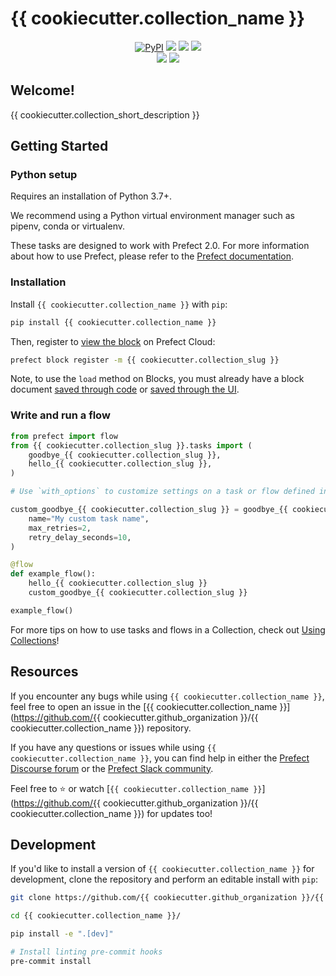 # {{ cookiecutter.collection_name }}

<p align="center">
    <a href="https://pypi.python.org/pypi/{{ cookiecutter.collection_name }}/" alt="PyPI version">
        <img alt="PyPI" src="https://img.shields.io/pypi/v/{{ cookiecutter.collection_name }}?color=0052FF&labelColor=090422"></a>
    <a href="https://github.com/{{ cookiecutter.github_organization }}/{{ cookiecutter.collection_name }}/" alt="Stars">
        <img src="https://img.shields.io/github/stars/{{ cookiecutter.github_organization }}/{{ cookiecutter.collection_name }}?color=0052FF&labelColor=090422" /></a>
    <a href="https://pepy.tech/badge/{{ cookiecutter.collection_name }}/" alt="Downloads">
        <img src="https://img.shields.io/pypi/dm/{{ cookiecutter.collection_name }}?color=0052FF&labelColor=090422" /></a>
    <a href="https://github.com/{{ cookiecutter.github_organization }}/{{ cookiecutter.collection_name }}/pulse" alt="Activity">
        <img src="https://img.shields.io/github/commit-activity/m/{{ cookiecutter.github_organization }}/{{ cookiecutter.collection_name }}?color=0052FF&labelColor=090422" /></a>
    <br>
    <a href="https://prefect-community.slack.com" alt="Slack">
        <img src="https://img.shields.io/badge/slack-join_community-red.svg?color=0052FF&labelColor=090422&logo=slack" /></a>
    <a href="https://discourse.prefect.io/" alt="Discourse">
        <img src="https://img.shields.io/badge/discourse-browse_forum-red.svg?color=0052FF&labelColor=090422&logo=discourse" /></a>
</p>

## Welcome!

{{ cookiecutter.collection_short_description }}

## Getting Started

### Python setup

Requires an installation of Python 3.7+.

We recommend using a Python virtual environment manager such as pipenv, conda or virtualenv.

These tasks are designed to work with Prefect 2.0. For more information about how to use Prefect, please refer to the [Prefect documentation](https://orion-docs.prefect.io/).

### Installation

Install `{{ cookiecutter.collection_name }}` with `pip`:

```bash
pip install {{ cookiecutter.collection_name }}
```

Then, register to [view the block](https://orion-docs.prefect.io/ui/blocks/) on Prefect Cloud:

```bash
prefect block register -m {{ cookiecutter.collection_slug }}
```

Note, to use the `load` method on Blocks, you must already have a block document [saved through code](https://orion-docs.prefect.io/concepts/blocks/#saving-blocks) or [saved through the UI](https://orion-docs.prefect.io/ui/blocks/).

### Write and run a flow

```python
from prefect import flow
from {{ cookiecutter.collection_slug }}.tasks import (
    goodbye_{{ cookiecutter.collection_slug }},
    hello_{{ cookiecutter.collection_slug }},
)

# Use `with_options` to customize settings on a task or flow defined in {{ cookiecutter.collection_slug }}:

custom_goodbye_{{ cookiecutter.collection_slug }} = goodbye_{{ cookiecutter.collection_slug }}.with_options(
    name="My custom task name",
    max_retries=2,
    retry_delay_seconds=10,
)

@flow
def example_flow():
    hello_{{ cookiecutter.collection_slug }}
    custom_goodbye_{{ cookiecutter.collection_slug }}

example_flow()
```

For more tips on how to use tasks and flows in a Collection, check out [Using Collections](https://orion-docs.prefect.io/collections/usage/)!

## Resources

If you encounter any bugs while using `{{ cookiecutter.collection_name }}`, feel free to open an issue in the [{{ cookiecutter.collection_name }}](https://github.com/{{ cookiecutter.github_organization }}/{{ cookiecutter.collection_name }}) repository.

If you have any questions or issues while using `{{ cookiecutter.collection_name }}`, you can find help in either the [Prefect Discourse forum](https://discourse.prefect.io/) or the [Prefect Slack community](https://prefect.io/slack).

Feel free to ⭐️ or watch [`{{ cookiecutter.collection_name }}`](https://github.com/{{ cookiecutter.github_organization }}/{{ cookiecutter.collection_name }}) for updates too!

## Development

If you'd like to install a version of `{{ cookiecutter.collection_name }}` for development, clone the repository and perform an editable install with `pip`:

```bash
git clone https://github.com/{{ cookiecutter.github_organization }}/{{ cookiecutter.collection_name }}.git

cd {{ cookiecutter.collection_name }}/

pip install -e ".[dev]"

# Install linting pre-commit hooks
pre-commit install
```
